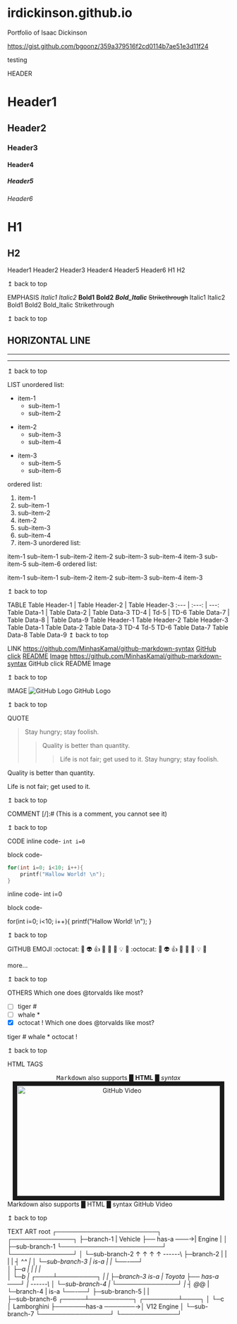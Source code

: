 # irdickinson.github.io
Portfolio of Isaac Dickinson


https://gist.github.com/bgoonz/359a379516f2cd0114b7ae51e3d11f24


testing

HEADER
# Header1
## Header2
### Header3
#### Header4
##### Header5
###### Header6
H1
===
H2
---
Header1
Header2
Header3
Header4
Header5
Header6
H1
H2

↥ back to top

EMPHASIS
*Italic1* _Italic2_
**Bold1** __Bold2__
***Bold_Italic***
~~Strikethrough~~
Italic1 Italic2
Bold1 Bold2
Bold_Italic
Strikethrough


↥ back to top

HORIZONTAL LINE
---
***
___

↥ back to top

LIST
unordered list:

* item-1
  * sub-item-1
  * sub-item-2
- item-2
  - sub-item-3
  - sub-item-4
+ item-3
  + sub-item-5
  + sub-item-6


ordered list:

1. item-1
 1. sub-item-1
 2. sub-item-2
2. item-2
 1. sub-item-3
 2. sub-item-4
3. item-3
unordered list:

item-1
sub-item-1
sub-item-2
item-2
sub-item-3
sub-item-4
item-3
sub-item-5
sub-item-6
ordered list:

item-1
sub-item-1
sub-item-2
item-2
sub-item-3
sub-item-4
item-3

↥ back to top

TABLE
Table Header-1 | Table Header-2 | Table Header-3
:--- | :---: | ---:
Table Data-1 | Table Data-2 | Table Data-3
TD-4 | Td-5 | TD-6
Table Data-7 | Table Data-8 | Table Data-9
Table Header-1	Table Header-2	Table Header-3
Table Data-1	Table Data-2	Table Data-3
TD-4	Td-5	TD-6
Table Data-7	Table Data-8	Table Data-9
↥ back to top

LINK
https://github.com/MinhasKamal/github-markdown-syntax
[GitHub](https://github.com/MinhasKamal/github-markdown-syntax)
[click](https://github.com/MinhasKamal/github-markdown-syntax "GitHub Markdown Syntax")
[README](/README.md)
[Image](#image)
https://github.com/MinhasKamal/github-markdown-syntax
GitHub
click
README
Image


↥ back to top

IMAGE
![GitHub Logo](https://cloud.githubusercontent.com/assets/5456665/13322882/e74f6626-dc00-11e5-921d-f6d024a01eaa.png "GitHub")
GitHub Logo


↥ back to top

QUOTE
> Stay hungry; stay foolish.
>> Quality is better than quantity.
>>> Life is not fair; get used to it.
Stay hungry; stay foolish.

Quality is better than quantity.

Life is not fair; get used to it.


↥ back to top

COMMENT
[/]:# (This is a comment, you cannot see it)

↥ back to top

CODE
inline code- `int i=0`

block code-
``` C
for(int i=0; i<10; i++){
    printf("Hallow World! \n");
}
```
inline code- int i=0

block code-

for(int i=0; i<10; i++){
    printf("Hallow World! \n");
}

↥ back to top

GITHUB EMOJI
:octocat: :rabbit: :alien: :+1: :bee: :bell: :ghost: :bulb: :imp:
:octocat: 🐰 👽 👍 🐝 🔔 👻 💡 👿

more...


↥ back to top

OTHERS
Which one does @torvalds like most?
- [ ] tiger \#
- [ ] whale \*
- [X] octocat \!
Which one does @torvalds like most?

 tiger #
 whale *
 octocat !

↥ back to top

HTML TAGS
<div align="center">
    <kbd>Markdown</kbd> also supports &#9608; <b>HTML</b> &#9608; <i>syntax</i> <!--invisible--> <br/>
    <a href="http://www.youtube.com/watch?feature=player_embedded&v=vq2jYFZVMDA" target="_blank">
        <img src="http://img.youtube.com/vi/vq2jYFZVMDA/0.jpg" alt="GitHub Video"
        border="10" width="460" height="250"/>
    </a>
</div>
Markdown also supports █ HTML █ syntax
GitHub Video

↥ back to top

TEXT ART
root                         ┌───────────────────────┐             ┌──────────────┐
 ├─branch-1                  |        Vehicle        ├── has-a ───→|    Engine    |
 │  ├─sub-branch-1           └───────────────────────┘             └──────────────┘
 │  └─sub-branch-2                 ↑              ↑                      ↑   ↑                 ------\\
 ├─branch-2                        |              |                      |   |                 ┤ ^_^ |
 │  └─sub-branch-3                 |            is-a                     |   |                 └──-──┘  
 │     ├─a                         |              |                      |   |       
 │     └─b                         |         ┌────┴─────────┐            |   |
 ├─branch-3                       is-a       |    Toyota    ├── has-a ───┘   |                 ------\\
 │  └─sub-branch-4                 |         └──────────────┘                |                 ┤ @_@ |
 └─branch-4                        |                                       is-a                └──-──┘
    ├─sub-branch-5                 |                                         |       
    ├─sub-branch-6           ┌─────┴──────────┐                     ┌────────┴────┐
    │  └─c                   │   Lamborghini  ├───────has-a ───────→│  V12 Engine │
    └─sub-branch-7           └────────────────┘                     └─────────────┘

